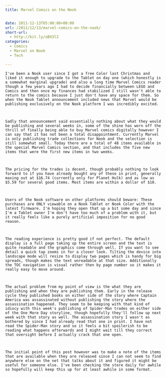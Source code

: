 ```yaml
---
title: Marvel Comics on the Nook


date: 2011-12-13T05:08:00+00:00
url: /2011/12/13/marvel-comics-on-the-nook/
short-url:
  - http://bit.ly/uBX3l2
categories:
  - Comics
  - Marvel on Nook
  - Tech

---
```

    I've been a Nook user since I got a free Color last Christmas and liked it enough to upgrade to the Tablet on day one (which honestly is a somewhat marginal upgrade) and also a long time Marvel Comics reader though a few years ago I had to decide financially between LEGO and Comics and then once my finances had stabilized I still wasn't able to return to the comics because I just don't have any space for them. So when the Nook Tablet announcement included news that Marvel would be publishing exclusively on the Nook platform I was incredibly excited.
  
  
  
    Sadly that announcement said essentially nothing about what they would be publishing and several weeks in, some of the shine has worn off the thrill of finally being able to buy Marvel comics digitally however I can say that it has not been a total disappointment. Currently Marvel is only publishing trade collections for Nook and the selection is still somewhat small. Today there are a total of 48 items available in the special Marvel Comics section, and that includes the five new items that were the first new items in two weeks.
  
  
  
    The pricing for the trades is decent, though probably nothing to look forward to if you have already bought any of these in print, generally maxing out at $16.74 (currently only for Planet Hulk) and as low as $5.59 for several good items. Most items are within a dollar of $10.
  
  
  
    Users of the Nook software on other platforms should beware: These purchases are ONLY viewable on a Nook Tablet or Nook Color with the latest firmware. I'm hoping they open that up a bit some day and since I'm a Tablet owner I'm don't have too much of a problem with it, but it really feels like a purely artificial imposition for no good reason.
  
  
  
    The reading experience is pretty good if not perfect. The default display is a full page taking up the entire screen and the text is quite readable and the graphics come through well. If you want to see detail a quick tap zooms in for a closer look. Tilting the device into landscape mode will resize to display two pages which is handy for big spreads, though makes the text unreadable at that size. Additionally the TOC navigation is visual rather then by page number so it makes it really easy to move around.
  
  
  
    The actual problem from my point of view is the what they are publishing and when they are publishing them. Early in the release cycle they published books on either side of the story where Captain America was assassinated without publishing the story where the assassination happened. They seem to be keeping with that kind of idiocy with this week's publishing of Spider-Man trades on either side of the One More Day storyline, though hopefully they'll follow up next week with that story as well. The assassination story I wasn't as bothered by since I had already read that one in print. I have not read the Spider-Man story and so it feels a bit spoilerish to be reading what happens afterwards and I might wait till they correct that oversight before I actually crack that one open.
  
  
  
    The initial point of this post however was to make a note of the items that are available when they are released since I can not seem to find anywhere else on the net that talks about it and figured it might be useful for someone else. I've been checking the store daily for awhile so hopefully will keep this up for at least awhile in some format.
  
